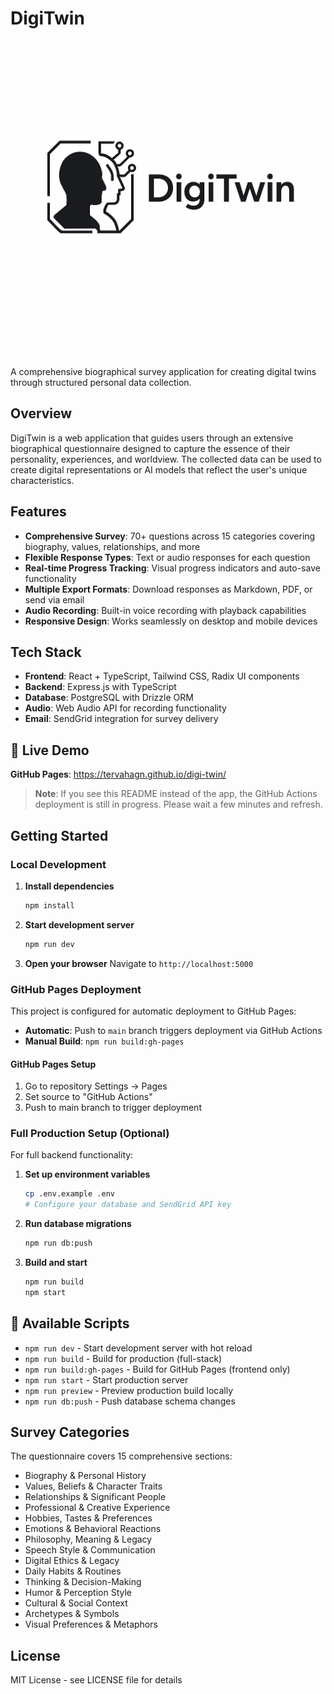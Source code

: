 # DigiTwin

![DigiTwin Logo](attached_assets/logo%203_1754592565987.png)

A comprehensive biographical survey application for creating digital twins through structured personal data collection.

## Overview

DigiTwin is a web application that guides users through an extensive biographical questionnaire designed to capture the essence of their personality, experiences, and worldview. The collected data can be used to create digital representations or AI models that reflect the user's unique characteristics.

## Features

- **Comprehensive Survey**: 70+ questions across 15 categories covering biography, values, relationships, and more
- **Flexible Response Types**: Text or audio responses for each question
- **Real-time Progress Tracking**: Visual progress indicators and auto-save functionality  
- **Multiple Export Formats**: Download responses as Markdown, PDF, or send via email
- **Audio Recording**: Built-in voice recording with playback capabilities
- **Responsive Design**: Works seamlessly on desktop and mobile devices

## Tech Stack

- **Frontend**: React + TypeScript, Tailwind CSS, Radix UI components
- **Backend**: Express.js with TypeScript
- **Database**: PostgreSQL with Drizzle ORM
- **Audio**: Web Audio API for recording functionality
- **Email**: SendGrid integration for survey delivery

## 🚀 Live Demo

**GitHub Pages**: https://tervahagn.github.io/digi-twin/

> **Note**: If you see this README instead of the app, the GitHub Actions deployment is still in progress. Please wait a few minutes and refresh.

## Getting Started

### Local Development

1. **Install dependencies**
   ```bash
   npm install
   ```

2. **Start development server**
   ```bash
   npm run dev
   ```

3. **Open your browser**
   Navigate to `http://localhost:5000`

### GitHub Pages Deployment

This project is configured for automatic deployment to GitHub Pages:

- **Automatic**: Push to `main` branch triggers deployment via GitHub Actions
- **Manual Build**: `npm run build:gh-pages`

#### GitHub Pages Setup
1. Go to repository Settings → Pages
2. Set source to "GitHub Actions"
3. Push to main branch to trigger deployment

### Full Production Setup (Optional)

For full backend functionality:

1. **Set up environment variables**
   ```bash
   cp .env.example .env
   # Configure your database and SendGrid API key
   ```

2. **Run database migrations**
   ```bash
   npm run db:push
   ```

3. **Build and start**
   ```bash
   npm run build
   npm start
   ```

## 🔧 Available Scripts

- `npm run dev` - Start development server with hot reload
- `npm run build` - Build for production (full-stack)
- `npm run build:gh-pages` - Build for GitHub Pages (frontend only)
- `npm run start` - Start production server
- `npm run preview` - Preview production build locally
- `npm run db:push` - Push database schema changes

## Survey Categories

The questionnaire covers 15 comprehensive sections:
- Biography & Personal History
- Values, Beliefs & Character Traits  
- Relationships & Significant People
- Professional & Creative Experience
- Hobbies, Tastes & Preferences
- Emotions & Behavioral Reactions
- Philosophy, Meaning & Legacy
- Speech Style & Communication
- Digital Ethics & Legacy
- Daily Habits & Routines
- Thinking & Decision-Making
- Humor & Perception Style
- Cultural & Social Context
- Archetypes & Symbols
- Visual Preferences & Metaphors

## License

MIT License - see LICENSE file for details